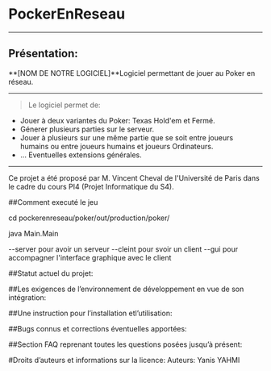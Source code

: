 # PockerEnReseau

***
## Présentation:
**[NOM DE NOTRE LOGICIEL]**Logiciel permettant de jouer au Poker en réseau.
***
>Le logiciel permet de: 
   - Jouer à deux variantes du Poker: Texas Hold'em et Fermé.
   - Génerer plusieurs parties sur le serveur.
   - Jouer à plusieurs sur une même partie que se soit entre joueurs humains ou entre  joueurs humains et joueurs Ordinateurs.
   - ... Eventuelles extensions générales.
*** 
Ce projet a été proposé par M. Vincent Cheval de l'Université de Paris dans le cadre du cours PI4 (Projet Informatique du S4).



##Comment executé le jeu

cd pockerenreseau/poker/out/production/poker/

java Main.Main


--server pour avoir un serveur
--cleint pour svoir un client
--gui pour accompagner l'interface graphique avec le client



##Statut actuel du projet:

##Les exigences de l’environnement de développement en vue de son intégration:

##Une instruction pour l’installation etl’utilisation:

##Bugs connus et corrections éventuelles apportées:

##Section FAQ reprenant toutes les questions posées jusqu’à présent:

#Droits d’auteurs et informations sur la licence:
Auteurs: Yanis YAHMI




